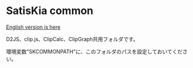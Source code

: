 # SatisKia common

[English version is here](./README_E.md)

D2JS、clip.js、ClipCalc、ClipGraph共用フォルダです。

環境変数"SKCOMMONPATH"に、このフォルダのパスを設定しておいてください。
